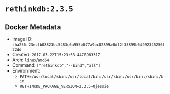 # `rethinkdb:2.3.5`

## Docker Metadata

- Image ID: `sha256:23ecfb08823bc5483c6a955b077a9bc82899a0df2f33899b64992345256f22dd`
- Created: `2017-03-22T15:23:53.447898331Z`
- Arch: `linux`/`amd64`
- Command: `["rethinkdb","--bind","all"]`
- Environment:
  - `PATH=/usr/local/sbin:/usr/local/bin:/usr/sbin:/usr/bin:/sbin:/bin`
  - `RETHINKDB_PACKAGE_VERSION=2.3.5~0jessie`
